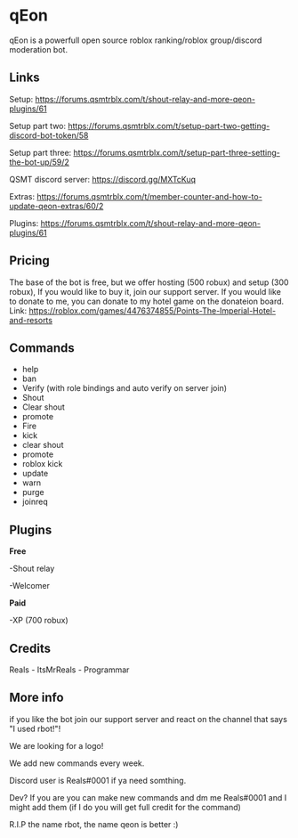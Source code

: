 # qEon

qEon is a powerfull open source roblox ranking/roblox group/discord moderation bot.

## Links

Setup: https://forums.qsmtrblx.com/t/shout-relay-and-more-qeon-plugins/61

Setup part two: https://forums.qsmtrblx.com/t/setup-part-two-getting-discord-bot-token/58

Setup part three: https://forums.qsmtrblx.com/t/setup-part-three-setting-the-bot-up/59/2

QSMT discord server: https://discord.gg/MXTcKuq

Extras: https://forums.qsmtrblx.com/t/member-counter-and-how-to-update-qeon-extras/60/2

Plugins: https://forums.qsmtrblx.com/t/shout-relay-and-more-qeon-plugins/61


## Pricing

The base of the bot is free, but we offer hosting (500 robux) and setup (300 robux), If you would like to buy it, join our support server. If you would like to donate to me, you can donate to my hotel game on the donateion board. Link: https://roblox.com/games/4476374855/Points-The-Imperial-Hotel-and-resorts

## Commands

- help
- ban
- Verify (with role bindings and auto verify on server join)
- Shout
- Clear shout
- promote
- Fire
- kick
- clear shout
- promote
- roblox kick
- update
- warn
- purge
- joinreq

## Plugins
**Free**

-Shout relay

-Welcomer

**Paid**

-XP (700 robux)

## Credits

Reals - ItsMrReals - Programmar

## More info

if you like the bot join our support server and react on the channel that says "I used rbot!"!

We are looking for a logo!

We add new commands every week.

Discord user is Reals#0001 if ya need somthing.

Dev? If you are you can make new commands and dm me Reals#0001 and I might add them (if I do you will get full credit for the command)

R.I.P the name rbot, the name qeon is better :)
